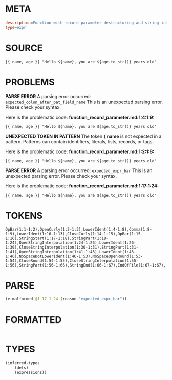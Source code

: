 # META
~~~ini
description=Function with record parameter destructuring and string interpolation
type=expr
~~~
# SOURCE
~~~roc
|{ name, age }| "Hello ${name}, you are ${age.to_str()} years old"
~~~
# PROBLEMS
**PARSE ERROR**
A parsing error occurred: `expected_colon_after_pat_field_name`
This is an unexpected parsing error. Please check your syntax.

Here is the problematic code:
**function_record_parameter.md:1:4:1:9:**
```roc
|{ name, age }| "Hello ${name}, you are ${age.to_str()} years old"
```


**UNEXPECTED TOKEN IN PATTERN**
The token **{ name** is not expected in a pattern.
Patterns can contain identifiers, literals, lists, records, or tags.

Here is the problematic code:
**function_record_parameter.md:1:2:1:8:**
```roc
|{ name, age }| "Hello ${name}, you are ${age.to_str()} years old"
```


**PARSE ERROR**
A parsing error occurred: `expected_expr_bar`
This is an unexpected parsing error. Please check your syntax.

Here is the problematic code:
**function_record_parameter.md:1:17:1:24:**
```roc
|{ name, age }| "Hello ${name}, you are ${age.to_str()} years old"
```


# TOKENS
~~~zig
OpBar(1:1-1:2),OpenCurly(1:2-1:3),LowerIdent(1:4-1:8),Comma(1:8-1:9),LowerIdent(1:10-1:13),CloseCurly(1:14-1:15),OpBar(1:15-1:16),StringStart(1:17-1:18),StringPart(1:18-1:24),OpenStringInterpolation(1:24-1:26),LowerIdent(1:26-1:30),CloseStringInterpolation(1:30-1:31),StringPart(1:31-1:41),OpenStringInterpolation(1:41-1:43),LowerIdent(1:43-1:46),NoSpaceDotLowerIdent(1:46-1:53),NoSpaceOpenRound(1:53-1:54),CloseRound(1:54-1:55),CloseStringInterpolation(1:55-1:56),StringPart(1:56-1:66),StringEnd(1:66-1:67),EndOfFile(1:67-1:67),
~~~
# PARSE
~~~clojure
(e-malformed @1-17-1-24 (reason "expected_expr_bar"))
~~~
# FORMATTED
~~~roc

~~~
# TYPES
~~~clojure
(inferred-types
	(defs)
	(expressions))
~~~